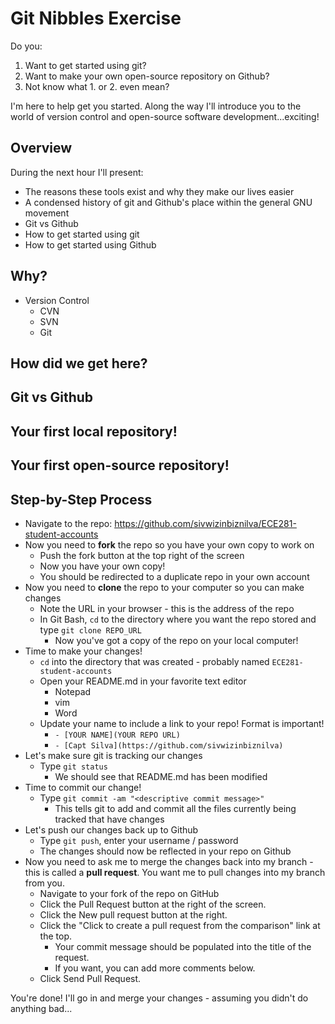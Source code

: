 # Git Nibbles Exercise

Do you:

1. Want to get started using git? 
2. Want to make your own open-source repository on Github? 
3. Not know what 1. or 2. even mean?

I'm here to help get you started. Along the way I'll introduce you to the world of version
control and open-source software development...exciting! 

## Overview 

During the next hour I'll present:

- The reasons these tools exist and why they make our lives easier
- A condensed history of git and Github's place within the general GNU movement 
- Git vs Github
- How to get started using git
- How to get started using Github 

## Why?

- Version Control
   - CVN
   - SVN
   - Git

## How did we get here?

## Git vs Github

## Your first local repository!

## Your first open-source repository!

## Step-by-Step Process

- Navigate to the repo: https://github.com/sivwizinbiznilva/ECE281-student-accounts 
- Now you need to **fork** the repo so you have your own copy to work on
    - Push the fork button at the top right of the screen
    - Now you have your own copy!
    - You should be redirected to a duplicate repo in your own account
- Now you need to **clone** the repo to your computer so you can make changes
    - Note the URL in your browser - this is the address of the repo
    - In Git Bash, `cd` to the directory where you want the repo stored and type `git clone REPO_URL`
        - Now you've got a copy of the repo on your local computer!
- Time to make your changes!
    - `cd` into the directory that was created - probably named `ECE281-student-accounts`
    - Open your README.md in your favorite text editor
        - Notepad
        - vim
        - Word
    - Update your name to include a link to your repo!  Format is important!
        - `- [YOUR NAME](YOUR REPO URL)`
        - `- [Capt Silva](https://github.com/sivwizinbiznilva)`
- Let's make sure git is tracking our changes
    - Type `git status`
        - We should see that README.md has been modified
- Time to commit our change!
    - Type `git commit -am "<descriptive commit message>"`
        - This tells git to add and commit all the files currently being tracked that have changes
- Let's push our changes back up to Github
    - Type `git push`, enter your username / password
    - The changes should now be reflected in your repo on Github
- Now you need to ask me to merge the changes back into my branch - this is called a **pull request**.  You want me to pull changes into my branch from you.
    - Navigate to your fork of the repo on GitHub
    - Click the Pull Request button at the right of the screen.
    - Click the New pull request button at the right.
    - Click the "Click to create a pull request from the comparison" link at the top.
        - Your commit message should be populated into the title of the request.
        - If you want, you can add more comments below.
    - Click Send Pull Request.

You're done!  I'll go in and merge your changes - assuming you didn't do anything bad...

